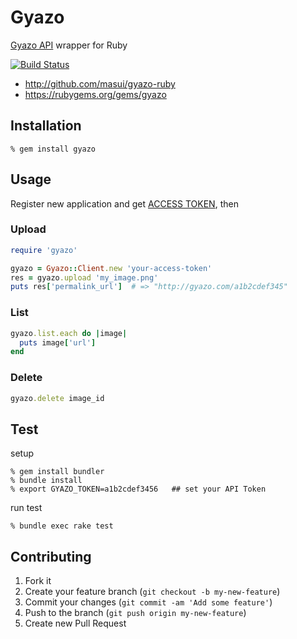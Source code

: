 Gyazo
=====
[Gyazo API](https://gyazo.com/api/docs) wrapper for Ruby

[![Build Status](https://travis-ci.org/masui/gyazo-ruby.svg?branch=master)](https://travis-ci.org/masui/gyazo-ruby)

- http://github.com/masui/gyazo-ruby
- https://rubygems.org/gems/gyazo


Installation
------------

    % gem install gyazo


Usage
-----

Register new application and get [ACCESS TOKEN](https://gyazo.com/oauth/applications), then

### Upload

```ruby
require 'gyazo'

gyazo = Gyazo::Client.new 'your-access-token'
res = gyazo.upload 'my_image.png'
puts res['permalink_url']  # => "http://gyazo.com/a1b2cdef345"
```

### List

```ruby
gyazo.list.each do |image|
  puts image['url']
end
```

### Delete

```ruby
gyazo.delete image_id
```


Test
----

setup

    % gem install bundler
    % bundle install
    % export GYAZO_TOKEN=a1b2cdef3456   ## set your API Token

run test

    % bundle exec rake test


Contributing
------------
1. Fork it
2. Create your feature branch (`git checkout -b my-new-feature`)
3. Commit your changes (`git commit -am 'Add some feature'`)
4. Push to the branch (`git push origin my-new-feature`)
5. Create new Pull Request
